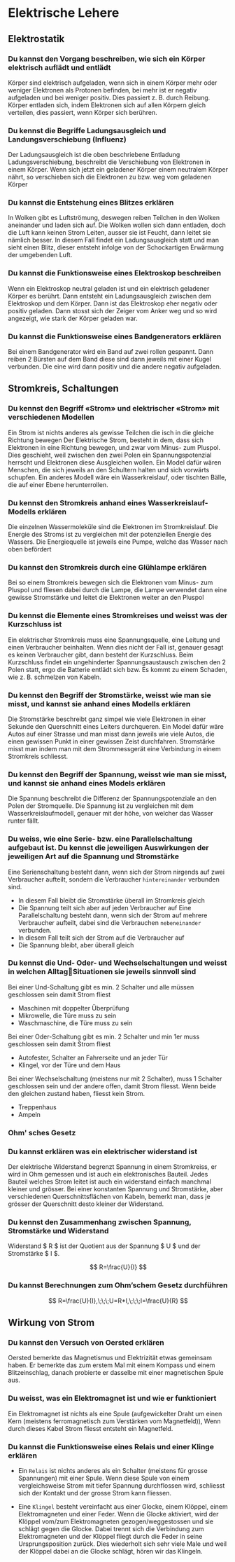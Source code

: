 # Elektrische Lehere

## Elektrostatik

### Du kannst den Vorgang beschreiben, wie sich ein Körper elektrisch auflädt und entlädt

Körper sind elektrisch aufgeladen, wenn sich in einem Körper mehr oder weniger Elektronen als Protonen befinden, bei mehr ist er negativ aufgeladen und bei weniger positiv. Dies passiert z. B. durch Reibung. Körper entladen sich, indem Elektronen sich auf allen Körpern gleich verteilen, dies passiert, wenn Körper sich berühren.

### Du kennst die Begriffe Ladungsausgleich und Landungsverschiebung (Influenz)

Der Ladungsausgleich ist die oben beschriebene Entladung
Ladungsverschiebung, beschreibt die Verschiebung von Elektronen in einem Körper. Wenn sich jetzt ein geladener Körper einem neutralem Körper nährt, so verschieben sich die Elektronen zu bzw. weg vom geladenen Körper

### Du kannst die Entstehung eines Blitzes erklären

In Wolken gibt es Luftströmung, deswegen reiben Teilchen in den Wolken aneinander und laden sich auf. Die Wolken wollen sich dann entladen, doch die Luft kann keinen Strom Leiten, ausser sie ist Feucht, dann leitet sie nämlich besser. In diesem Fall findet ein Ladungsausgleich statt und man sieht einen Blitz, dieser entsteht infolge von der Schockartigen Erwärmung der umgebenden Luft.

### Du kannst die Funktionsweise eines Elektroskop beschreiben

Wenn ein Elektroskop neutral geladen ist und ein elektrisch geladener Körper es berührt. Dann entsteht ein Ladungsausgleich zwischen dem Elektroskop und dem Körper. Dann ist das Elektroskop eher negativ oder positiv geladen. Dann stosst sich der Zeiger vom Anker weg und so wird angezeigt, wie stark der Körper geladen war.

### Du kannst die Funktionsweise eines Bandgenerators erklären

Bei einem Bandgenerator wird ein Band auf zwei rollen gespannt. Dann reiben 2 Bürsten auf dem Band diese sind dann jeweils mit einer Kugel verbunden. Die eine wird dann positiv und die andere negativ aufgeladen.

## Stromkreis, Schaltungen

### Du kennst den Begriff «Strom» und elektrischer «Strom» mit verschiedenen Modellen

Ein Strom ist nichts anderes als gewisse Teilchen die isch in die gleiche Richtung bewegen Der Elektrische Strom, besteht in dem, dass sich Elektronen in eine Richtung bewegen, und zwar vom Minus- zum Pluspol. Dies geschieht, weil zwischen den zwei Polen ein Spannungspotenzial herrscht und Elektronen diese Ausgleichen wollen. Ein Model dafür wären Menschen, die sich jeweils an den Schultern halten und sich vorwärts schupfen. Ein anderes Modell wäre ein Wasserkreislauf, oder tischten Bälle, die auf einer Ebene herunterrollen.

### Du kennst den Stromkreis anhand eines Wasserkreislauf-Modells erklären

Die einzelnen Wassermoleküle sind die Elektronen im Stromkreislauf. Die Energie des Stroms ist zu vergleichen mit der potenziellen Energie des Wassers. Die Energiequelle ist jeweils eine Pumpe, welche das Wasser nach oben befördert

### Du kannst den Stromkreis durch eine Glühlampe erklären

Bei so einem Stromkreis bewegen sich die Elektronen vom Minus- zum Pluspol und fliesen dabei durch die Lampe, die Lampe verwendet dann eine gewisse Stromstärke und leitet die Elektronen weiter an den Pluspol

### Du kennst die Elemente eines Stromkreises und weisst was der Kurzschluss ist

Ein elektrischer Stromkreis muss eine Spannungsquelle, eine Leitung und einen Verbraucher beinhalten. Wenn dies nicht der Fall ist, genauer gesagt es keinen Verbraucher gibt, dann besteht der Kurzschluss. Beim Kurzschluss findet ein ungehinderter Spannungsaustausch zwischen den 2 Polen statt, ergo die Batterie entlädt sich bzw. Es kommt zu einem Schaden, wie z. B. schmelzen von Kabeln.

### Du kennst den Begriff der Stromstärke, weisst wie man sie misst, und kannst sie anhand eines Modells erklären

Die Stromstärke beschreibt ganz simpel wie viele Elektronen in einer Sekunde den Querschnitt eines Leiters durchqueren. Ein Model dafür wäre Autos auf einer Strasse und man misst dann jeweils wie viele Autos, die einen gewissen Punkt in einer gewissen Zeist durchfahren. Stromstärke misst man indem man mit dem Strommessgerät eine Verbindung in einem Stromkreis schliesst.

### Du kennst den Begriff der Spannung, weisst wie man sie misst, und kannst sie anhand eines Models erklären

Die Spannung beschreibt die Differenz der Spannungspotenziale an den Polen der Stromquelle. Die Spannung ist zu vergleichen mit dem Wasserkreislaufmodell, genauer mit der höhe, von welcher das Wasser runter fällt.

### Du weiss, wie eine Serie- bzw. eine Parallelschaltung aufgebaut ist. Du kennst die jeweiligen Auswirkungen der jeweiligen Art auf die Spannung und Stromstärke

Eine Serienschaltung besteht dann, wenn sich der Strom nirgends auf zwei Verbraucher aufteilt, sondern die Verbraucher `hintereinander` verbunden sind.

- In diesem Fall bleibt die Stromstärke überall im Stromkreis gleich
- Die Spannung teilt sich aber auf jeden Verbraucher auf
  Eine Parallelschaltung besteht dann, wenn sich der Strom auf mehrere Verbraucher aufteilt, dabei sind die Verbrauchen `nebeneinander` verbunden.
- In diesem Fall teilt sich der Strom auf die Verbraucher auf
- Die Spannung bleibt, aber überall gleich

### Du kennst die Und- Oder- und Wechselschaltungen und weisst in welchen AlltagSituationen sie jeweils sinnvoll sind

Bei einer Und-Schaltung gibt es min. 2 Schalter und alle müssen geschlossen sein damit Strom fliest

- Maschinen mit doppelter Überprüfung
- Mikrowelle, die Türe muss zu sein
- Waschmaschine, die Türe muss zu sein

Bei einer Oder-Schaltung gibt es min. 2 Schalter und min 1er muss geschlossen sein damit Strom fliest

- Autofester, Schalter an Fahrerseite und an jeder Tür 
- Klingel, vor der Türe und dem Haus

Bei einer Wechselschaltung (meistens nur mit 2 Schalter), muss 1 Schalter geschlossen sein und der andere offen, damit Strom fliesst. Wenn beide den gleichen zustand haben, fliesst kein Strom.

- Treppenhaus
- Ampeln

### Ohm' sches Gesetz

### Du kannst erklären was ein elektrischer widerstand ist

Der elektrische Widerstand begrenzt Spannung in einem Stromkreiss, er wird in Ohm gemessen und ist auch ein elektronisches Bauteil. Jedes Bauteil welches Strom leitet ist auch ein widerstand einfach manchmal kleiner und grösser. Bei einer konstanten Spannung und Stromstärke, aber verschiedenen Querschnittsflächen von Kabeln, bemerkt man, dass je grösser der Querschnitt desto kleiner der Widerstand.

### Du kennst den Zusammenhang zwischen Spannung, Stromstärke und Widerstand

Widerstand $ R $ ist der Quotient aus der Spannung $ U $ und der Stromstärke $ I $.

$$
R=\frac{U}{I}
$$

### Du kannst Berechnungen zum Ohm’schem Gesetz durchführen

$$
R=\frac{U}{I},\;\;\;U=R*I,\;\;\;I=\frac{U}{R}
$$

## Wirkung von Strom

### Du kannst den Versuch von Oersted erklären

Oersted bemerkte das Magnetismus und Elektrizität etwas gemeinsam haben. Er bemerkte das zum erstem Mal mit einem Kompass und einem Blitzeinschlag, danach probierte er dasselbe mit einer magnetischen Spule aus.

### Du weisst, was ein Elektromagnet ist und wie er funktioniert

Ein Elektromagnet ist nichts als eine Spule (aufgewickelter Draht um einen Kern (meistens ferromagnetisch zum Verstärken vom Magnetfeld)), Wenn durch dieses Kabel Strom fliesst entsteht ein Magnetfeld.

### Du kannst die Funktionsweise eines Relais und einer Klinge erklären

- Ein `Relais` ist nichts anderes als ein Schalter (meistens für grosse Spannungen) mit einer Spule. Wenn diese Spule von einem vergleichsweise Strom mit tiefer Spannung durchflossen wird, schliesst sich der Kontakt und der grosse Strom kann fliessen.

- Eine `Klingel` besteht vereinfacht aus einer Glocke, einem Klöppel, einem Elektromagneten und einer Feder. Wenn die Glocke aktiviert, wird der Klöppel vom/zum Elektromagneten gezogen/weggestossen und sie schlägt gegen die Glocke. Dabei trennt sich die Verbindung zum Elektromagneten und der Klöppel fliegt durch die Feder in seine Ursprungsposition zurück. Dies wiederholt sich sehr viele Male und weil der Klöppel dabei an die Glocke schlägt, hören wir das Klingeln.
